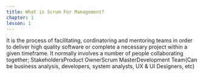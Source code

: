 ```yaml
---
title: What is Scrum For Management?
chapter: 1
lesson: 1
---
```


It is the process of facilitating, cordinatoring and mentoring teams in order to deliver high quality software or complete a necessary project within a given timeframe. It normally involves a number of people collaborating together;
StakeholdersProduct OwnerScrum MasterDevelopment Team(Can be business analysis, developers, system analysts, UX & UI Designers, etc)

